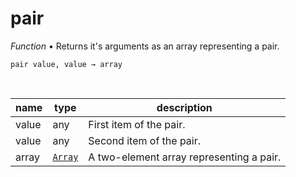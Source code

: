 # pair

_Function_ &bull; Returns it's arguments as an array representing a pair.

<pre><code>pair value, value &rarr; array</code></pre>
<br>

| name | type | description |
|------|------|-------------|
|value|any|First item of the pair.|
|value|any|Second item of the pair.|
|array|[`Array`][array]|A two-element array representing a pair.|



[array]: https://developer.mozilla.org/en-US/docs/Web/JavaScript/Reference/Global_Objects/Array
